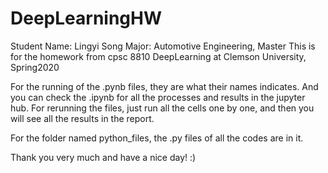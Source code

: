 # DeepLearningHW
Student Name: Lingyi Song
Major: Automotive Engineering, Master
This is for the homework from cpsc 8810 DeepLearning at Clemson University, Spring2020

For the running of the .pynb files, they are what their names indicates. And you can check the .ipynb for all the processes and results in the jupyter hub.
For rerunning the files, just run all the cells one by one, and then you will see all the results in the report.

For the folder named python_files, the .py files of all the codes are in it.

Thank you very much and have a nice day! :)
